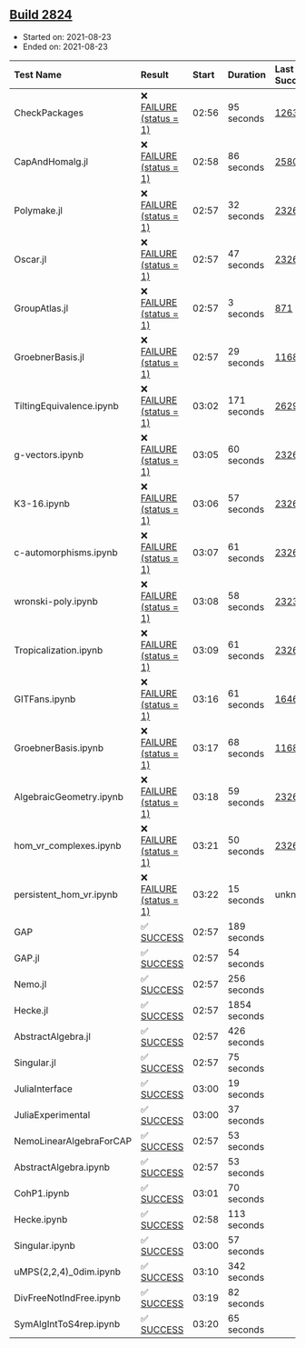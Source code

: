 ## [Build 2824](https://oscarci.mathematik.uni-kl.de/job/oscar-stable/2824/)

* Started on: 2021-08-23
* Ended on: 2021-08-23

| Test Name    | Result | Start | Duration | Last Success | First Failure |
|:-------------|:-------|:------|:---------|:-------------|:--------------|
| CheckPackages | ❌ [FAILURE (status = 1)](https://oscarci.mathematik.uni-kl.de/job/oscar-stable/2824/artifact/logs/build-2824/CheckPackages.log) | 02:56 | 95 seconds | [1263](https://oscarci.mathematik.uni-kl.de/job/oscar-stable/1263/) | [1264](https://oscarci.mathematik.uni-kl.de/job/oscar-stable/1264/) |
| CapAndHomalg.jl | ❌ [FAILURE (status = 1)](https://oscarci.mathematik.uni-kl.de/job/oscar-stable/2824/artifact/logs/build-2824/CapAndHomalg.jl.log) | 02:58 | 86 seconds | [2580](https://oscarci.mathematik.uni-kl.de/job/oscar-stable/2580/) | [2581](https://oscarci.mathematik.uni-kl.de/job/oscar-stable/2581/) |
| Polymake.jl | ❌ [FAILURE (status = 1)](https://oscarci.mathematik.uni-kl.de/job/oscar-stable/2824/artifact/logs/build-2824/Polymake.jl.log) | 02:57 | 32 seconds | [2326](https://oscarci.mathematik.uni-kl.de/job/oscar-stable/2326/) | [2327](https://oscarci.mathematik.uni-kl.de/job/oscar-stable/2327/) |
| Oscar.jl | ❌ [FAILURE (status = 1)](https://oscarci.mathematik.uni-kl.de/job/oscar-stable/2824/artifact/logs/build-2824/Oscar.jl.log) | 02:57 | 47 seconds | [2326](https://oscarci.mathematik.uni-kl.de/job/oscar-stable/2326/) | [2327](https://oscarci.mathematik.uni-kl.de/job/oscar-stable/2327/) |
| GroupAtlas.jl | ❌ [FAILURE (status = 1)](https://oscarci.mathematik.uni-kl.de/job/oscar-stable/2824/artifact/logs/build-2824/GroupAtlas.jl.log) | 02:57 | 3 seconds | [871](https://oscarci.mathematik.uni-kl.de/job/oscar-stable/871/) | [872](https://oscarci.mathematik.uni-kl.de/job/oscar-stable/872/) |
| GroebnerBasis.jl | ❌ [FAILURE (status = 1)](https://oscarci.mathematik.uni-kl.de/job/oscar-stable/2824/artifact/logs/build-2824/GroebnerBasis.jl.log) | 02:57 | 29 seconds | [1168](https://oscarci.mathematik.uni-kl.de/job/oscar-stable/1168/) | [1169](https://oscarci.mathematik.uni-kl.de/job/oscar-stable/1169/) |
| TiltingEquivalence.ipynb | ❌ [FAILURE (status = 1)](https://oscarci.mathematik.uni-kl.de/job/oscar-stable/2824/artifact/logs/build-2824/TiltingEquivalence.ipynb.log) | 03:02 | 171 seconds | [2629](https://oscarci.mathematik.uni-kl.de/job/oscar-stable/2629/) | [2630](https://oscarci.mathematik.uni-kl.de/job/oscar-stable/2630/) |
| g-vectors.ipynb | ❌ [FAILURE (status = 1)](https://oscarci.mathematik.uni-kl.de/job/oscar-stable/2824/artifact/logs/build-2824/g-vectors.ipynb.log) | 03:05 | 60 seconds | [2326](https://oscarci.mathematik.uni-kl.de/job/oscar-stable/2326/) | [2327](https://oscarci.mathematik.uni-kl.de/job/oscar-stable/2327/) |
| K3-16.ipynb | ❌ [FAILURE (status = 1)](https://oscarci.mathematik.uni-kl.de/job/oscar-stable/2824/artifact/logs/build-2824/K3-16.ipynb.log) | 03:06 | 57 seconds | [2326](https://oscarci.mathematik.uni-kl.de/job/oscar-stable/2326/) | [2327](https://oscarci.mathematik.uni-kl.de/job/oscar-stable/2327/) |
| c-automorphisms.ipynb | ❌ [FAILURE (status = 1)](https://oscarci.mathematik.uni-kl.de/job/oscar-stable/2824/artifact/logs/build-2824/c-automorphisms.ipynb.log) | 03:07 | 61 seconds | [2326](https://oscarci.mathematik.uni-kl.de/job/oscar-stable/2326/) | [2327](https://oscarci.mathematik.uni-kl.de/job/oscar-stable/2327/) |
| wronski-poly.ipynb | ❌ [FAILURE (status = 1)](https://oscarci.mathematik.uni-kl.de/job/oscar-stable/2824/artifact/logs/build-2824/wronski-poly.ipynb.log) | 03:08 | 58 seconds | [2323](https://oscarci.mathematik.uni-kl.de/job/oscar-stable/2323/) | [2324](https://oscarci.mathematik.uni-kl.de/job/oscar-stable/2324/) |
| Tropicalization.ipynb | ❌ [FAILURE (status = 1)](https://oscarci.mathematik.uni-kl.de/job/oscar-stable/2824/artifact/logs/build-2824/Tropicalization.ipynb.log) | 03:09 | 61 seconds | [2326](https://oscarci.mathematik.uni-kl.de/job/oscar-stable/2326/) | [2327](https://oscarci.mathematik.uni-kl.de/job/oscar-stable/2327/) |
| GITFans.ipynb | ❌ [FAILURE (status = 1)](https://oscarci.mathematik.uni-kl.de/job/oscar-stable/2824/artifact/logs/build-2824/GITFans.ipynb.log) | 03:16 | 61 seconds | [1646](https://oscarci.mathematik.uni-kl.de/job/oscar-stable/1646/) | [1647](https://oscarci.mathematik.uni-kl.de/job/oscar-stable/1647/) |
| GroebnerBasis.ipynb | ❌ [FAILURE (status = 1)](https://oscarci.mathematik.uni-kl.de/job/oscar-stable/2824/artifact/logs/build-2824/GroebnerBasis.ipynb.log) | 03:17 | 68 seconds | [1168](https://oscarci.mathematik.uni-kl.de/job/oscar-stable/1168/) | [1169](https://oscarci.mathematik.uni-kl.de/job/oscar-stable/1169/) |
| AlgebraicGeometry.ipynb | ❌ [FAILURE (status = 1)](https://oscarci.mathematik.uni-kl.de/job/oscar-stable/2824/artifact/logs/build-2824/AlgebraicGeometry.ipynb.log) | 03:18 | 59 seconds | [2326](https://oscarci.mathematik.uni-kl.de/job/oscar-stable/2326/) | [2327](https://oscarci.mathematik.uni-kl.de/job/oscar-stable/2327/) |
| hom_vr_complexes.ipynb | ❌ [FAILURE (status = 1)](https://oscarci.mathematik.uni-kl.de/job/oscar-stable/2824/artifact/logs/build-2824/hom_vr_complexes.ipynb.log) | 03:21 | 50 seconds | [2326](https://oscarci.mathematik.uni-kl.de/job/oscar-stable/2326/) | [2327](https://oscarci.mathematik.uni-kl.de/job/oscar-stable/2327/) |
| persistent_hom_vr.ipynb | ❌ [FAILURE (status = 1)](https://oscarci.mathematik.uni-kl.de/job/oscar-stable/2824/artifact/logs/build-2824/persistent_hom_vr.ipynb.log) | 03:22 | 15 seconds | unknown | unknown |
| GAP | ✅ [SUCCESS](https://oscarci.mathematik.uni-kl.de/job/oscar-stable/2824/artifact/logs/build-2824/GAP.log) | 02:57 | 189 seconds |  |  |
| GAP.jl | ✅ [SUCCESS](https://oscarci.mathematik.uni-kl.de/job/oscar-stable/2824/artifact/logs/build-2824/GAP.jl.log) | 02:57 | 54 seconds |  |  |
| Nemo.jl | ✅ [SUCCESS](https://oscarci.mathematik.uni-kl.de/job/oscar-stable/2824/artifact/logs/build-2824/Nemo.jl.log) | 02:57 | 256 seconds |  |  |
| Hecke.jl | ✅ [SUCCESS](https://oscarci.mathematik.uni-kl.de/job/oscar-stable/2824/artifact/logs/build-2824/Hecke.jl.log) | 02:57 | 1854 seconds |  |  |
| AbstractAlgebra.jl | ✅ [SUCCESS](https://oscarci.mathematik.uni-kl.de/job/oscar-stable/2824/artifact/logs/build-2824/AbstractAlgebra.jl.log) | 02:57 | 426 seconds |  |  |
| Singular.jl | ✅ [SUCCESS](https://oscarci.mathematik.uni-kl.de/job/oscar-stable/2824/artifact/logs/build-2824/Singular.jl.log) | 02:57 | 75 seconds |  |  |
| JuliaInterface | ✅ [SUCCESS](https://oscarci.mathematik.uni-kl.de/job/oscar-stable/2824/artifact/logs/build-2824/JuliaInterface.log) | 03:00 | 19 seconds |  |  |
| JuliaExperimental | ✅ [SUCCESS](https://oscarci.mathematik.uni-kl.de/job/oscar-stable/2824/artifact/logs/build-2824/JuliaExperimental.log) | 03:00 | 37 seconds |  |  |
| NemoLinearAlgebraForCAP | ✅ [SUCCESS](https://oscarci.mathematik.uni-kl.de/job/oscar-stable/2824/artifact/logs/build-2824/NemoLinearAlgebraForCAP.log) | 02:57 | 53 seconds |  |  |
| AbstractAlgebra.ipynb | ✅ [SUCCESS](https://oscarci.mathematik.uni-kl.de/job/oscar-stable/2824/artifact/logs/build-2824/AbstractAlgebra.ipynb.log) | 02:57 | 53 seconds |  |  |
| CohP1.ipynb | ✅ [SUCCESS](https://oscarci.mathematik.uni-kl.de/job/oscar-stable/2824/artifact/logs/build-2824/CohP1.ipynb.log) | 03:01 | 70 seconds |  |  |
| Hecke.ipynb | ✅ [SUCCESS](https://oscarci.mathematik.uni-kl.de/job/oscar-stable/2824/artifact/logs/build-2824/Hecke.ipynb.log) | 02:58 | 113 seconds |  |  |
| Singular.ipynb | ✅ [SUCCESS](https://oscarci.mathematik.uni-kl.de/job/oscar-stable/2824/artifact/logs/build-2824/Singular.ipynb.log) | 03:00 | 57 seconds |  |  |
| uMPS(2,2,4)_0dim.ipynb | ✅ [SUCCESS](https://oscarci.mathematik.uni-kl.de/job/oscar-stable/2824/artifact/logs/build-2824/uMPS-2-2-4-_0dim.ipynb.log) | 03:10 | 342 seconds |  |  |
| DivFreeNotIndFree.ipynb | ✅ [SUCCESS](https://oscarci.mathematik.uni-kl.de/job/oscar-stable/2824/artifact/logs/build-2824/DivFreeNotIndFree.ipynb.log) | 03:19 | 82 seconds |  |  |
| SymAlgIntToS4rep.ipynb | ✅ [SUCCESS](https://oscarci.mathematik.uni-kl.de/job/oscar-stable/2824/artifact/logs/build-2824/SymAlgIntToS4rep.ipynb.log) | 03:20 | 65 seconds |  |  |
